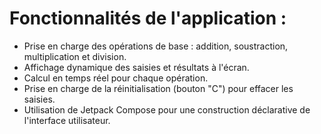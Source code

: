 # Fonctionnalités de l'application :

- Prise en charge des opérations de base : addition, soustraction, multiplication et division.
- Affichage dynamique des saisies et résultats à l'écran.
- Calcul en temps réel pour chaque opération.
- Prise en charge de la réinitialisation (bouton "C") pour effacer les saisies.
- Utilisation de Jetpack Compose pour une construction déclarative de l'interface utilisateur.
